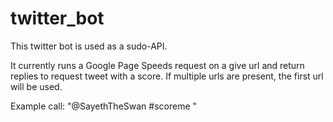 twitter_bot
===========

This twitter bot is used as a sudo-API.

It currently runs a Google Page Speeds request on a give url and return replies to request tweet with a score.  If multiple urls are present, the first url will be used.

Example call:
"@SayethTheSwan #scoreme <url to score> <arbitrary text> "